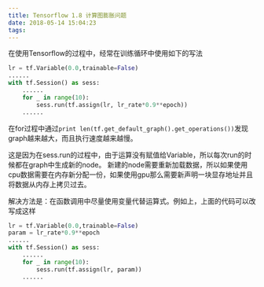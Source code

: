 ```yaml
---
title: Tensorflow 1.8 计算图膨胀问题
date: 2018-05-14 15:04:23
tags:
---
```


在使用Tensorflow的过程中，经常在训练循环中使用如下的写法

```python
lr = tf.Variable(0.0,trainable=False)
......
with tf.Session() as sess:
    ......
    for _ in range(10):
        sess.run(tf.assign(lr, lr_rate*0.9**epoch))
    ......
```

在for过程中通过``print len(tf.get_default_graph().get_operations())``发现graph越来越大，而且执行速度越来越慢。

这是因为在sess.run的过程中，由于运算没有赋值给Variable，所以每次run的时候都在graph中生成新的node。
新建的node需要重新加载数据，所以如果使用cpu数据需要在内存新分配一份，如果使用gpu那么需要新声明一块显存地址并且将数据从内存上拷贝过去。

解决方法是：在函数调用中尽量使用变量代替运算式。例如上，上面的代码可以改写成这样

```python
lr = tf.Variable(0.0,trainable=False)
param = lr_rate*0.9**epoch
......
with tf.Session() as sess:
    ......
    for _ in range(10):
        sess.run(tf.assign(lr, param))
    ......
```
